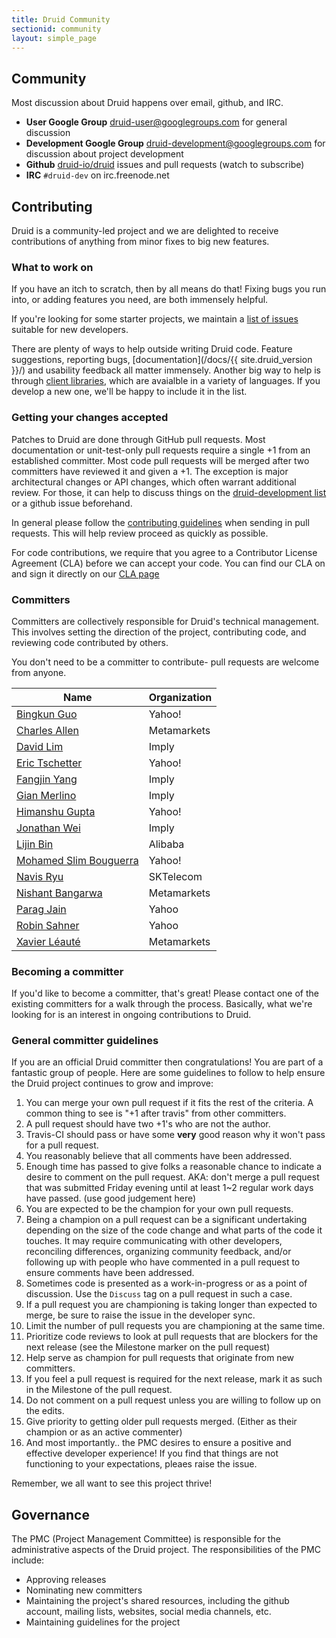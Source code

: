 ```yaml
---
title: Druid Community
sectionid: community
layout: simple_page
---
```


## Community

Most discussion about Druid happens over email, github, and IRC.

* **User Google Group** [druid-user@googlegroups.com](https://groups.google.com/forum/#!forum/druid-user) for general discussion
* **Development Google Group** [druid-development@googlegroups.com](https://groups.google.com/d/forum/druid-development) for discussion about project development
* **Github** [druid-io/druid](https://github.com/druid-io/druid) issues and pull requests (watch to subscribe)
* **IRC** `#druid-dev` on irc.freenode.net

## Contributing

Druid is a community-led project and we are delighted to receive contributions
of anything from minor fixes to big new features.

### What to work on

If you have an itch to scratch, then by all means do that! Fixing bugs you run
into, or adding features you need, are both immensely helpful.

If you're looking for some starter projects, we maintain a [list of issues](https://github.com/druid-io/druid/issues?q=is%3Aopen+is%3Aissue+label%3A%22Difficulty+-+Easy%22) suitable
for new developers.

There are plenty of ways to help outside writing Druid code. Feature
suggestions, reporting bugs, [documentation](/docs/{{ site.druid_version }}/)
and usability feedback all matter immensely. Another big way to help is
through [client libraries](/docs/latest/development/libraries.html), which are
avaialble in a variety of languages. If you develop a new one, we'll be happy
to include it in the list.

### Getting your changes accepted

Patches to Druid are done through GitHub pull requests. Most documentation or unit-test-only pull requests require a single +1 from an established committer. Most code pull requests will be merged after two committers have reviewed it and given a +1. The
exception is major architectural changes or API changes, which often warrant
additional review. For those, it can help to discuss things on the [druid-development
list](https://groups.google.com/d/forum/druid-development) or a github issue beforehand.

In general please follow the [contributing guidelines](https://github.com/druid-io/druid/blob/master/CONTRIBUTING.md)
when sending in pull requests. This will help review proceed as quickly as
possible.

For code contributions, we require that you agree to a Contributor License
Agreement (CLA) before we can accept your code. You can find our CLA on and
sign it directly on our [CLA page](/community/cla.html)

### Committers

Committers are collectively responsible for Druid's technical management. This involves
setting the direction of the project, contributing code, and reviewing code contributed
by others.

You don't need to be a committer to contribute- pull requests are welcome from anyone.

| Name                                                  | Organization           |
| ----------------------------------------------------- | ---------------------- |
| [Bingkun Guo](https://github.com/guobingkun)          | Yahoo!                 |
| [Charles Allen](https://github.com/drcrallen)         | Metamarkets            |
| [David Lim](https://github.com/dclim)                 | Imply                  |
| [Eric Tschetter](https://github.com/cheddar)          | Yahoo!                 |
| [Fangjin Yang](https://github.com/fjy)                | Imply                  |
| [Gian Merlino](https://github.com/gianm)              | Imply                  |
| [Himanshu Gupta](https://github.com/himanshug)        | Yahoo!                 |
| [Jonathan Wei](https://github.com/jon-wei)            | Imply                  |
| [Lijin Bin](https://github.com/binlijin)              | Alibaba                |
| [Mohamed Slim Bouguerra](https://github.com/b-slim)   | Yahoo!                 |
| [Navis Ryu](https://github.com/navis)                 | SKTelecom              |
| [Nishant Bangarwa](https://github.com/nishantmonu51)  | Metamarkets            |
| [Parag Jain](https://github.com/pjain1)               | Yahoo                  |
| [Robin Sahner](https://github.com/rasahner)           | Yahoo                  |
| [Xavier Léauté](https://github.com/xvrl)              | Metamarkets            |

### Becoming a committer

If you'd like to become a committer, that's great! Please contact one of the
existing committers for a walk through the process. Basically, what we're
looking for is an interest in ongoing contributions to Druid.

### General committer guidelines
If you are an official Druid committer then congratulations! You are part of a fantastic group of people. Here are some guidelines to follow to help ensure the Druid project continues to grow and improve:

1. You can merge your own pull request if it fits the rest of the criteria. A common thing to see is "+1 after travis" from other committers.
1. A pull request should have two +1's who are not the author.
1. Travis-CI should pass or have some **very** good reason why it won't pass for a pull request.
1. You reasonably believe that all comments have been addressed.
1. Enough time has passed to give folks a reasonable chance to indicate a desire to comment on the pull request. AKA: don't merge a pull request that was submitted Friday evening until at least 1~2 regular work days have passed. (use good judgement here)
1. You are expected to be the champion for your own pull requests.
1. Being a champion on a pull request can be a significant undertaking depending on the size of the code change and what parts of the code it touches. It may require communicating with other developers, reconciling differences, organizing community feedback, and/or following up with people who have commented in a pull request to ensure comments have been addressed.
1. Sometimes code is presented as a work-in-progress or as a point of discussion. Use the `Discuss` tag on a pull request in such a case.
1. If a pull request you are championing is taking longer than expected to merge, be sure to raise the issue in the developer sync.
1. Limit the number of pull requests you are championing at the same time.
1. Prioritize code reviews to look at pull requests that are blockers for the next release (see the Milestone marker on the pull request)
1. Help serve as champion for pull requests that originate from new committers.
1. If you feel a pull request is required for the next release, mark it as such in the Milestone of the pull request.
1. Do not comment on a pull request unless you are willing to follow up on the edits.
1. Give priority to getting older pull requests merged. (Either as their champion or as an active commenter)
1. And most importantly.. the PMC desires to ensure a positive and effective developer experience! If you find that things are not functioning to your expectations, pleaes raise the issue.

Remember, we all want to see this project thrive!

## Governance

The PMC (Project Management Committee) is responsible for the administrative
aspects of the Druid project. The responsibilities of the PMC include:

- Approving releases
- Nominating new committers
- Maintaining the project's shared resources, including the github account,
  mailing lists, websites, social media channels, etc.
- Maintaining guidelines for the project

